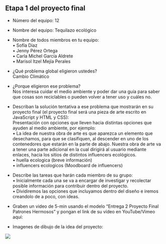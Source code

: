 ## Etapa 1 del proyecto final

- Número del equipo: 12

- Nombre del equipo: Tequilazo ecológico 

- Nombre de todos miembros en tu equipo:
<br>• Sofía Diaz 
<br>• Jenny Pérez Ortega
<br>• Carla Michel García Aldrete 
<br>• Marisol Itzel Mejía Perales

- ¿Qué problema global eligieron ustedes?
<br> Cambio Climático 

- ¿Porque eligieron ese problema?
<br>  Nos interesa cuidar el medio ambiente y poder dar una guía para saber que cosas son reciclables o pueden volver a tener uso y cuáles no.

- Describan la solución tentativa a ese problema que mostrarán en su proyecto final (el proyecto final será una pieza de arte escrito en JavaScript y HTML y CSS): 
<br> Presentación con opciones que lleven hacia distintas opciones que ayuden al medio ambiente, por ejemplo:
<br>• La idea de nuestra obra de arte es que aparezca un elemento que desechamos, para que se clasifiquen, al descender en uno de los contenedores que estarán en la parte de abajo.
Nuestra obra de arte va a tener una parte adicional en la cual dirigirá al usuario mediante enlaces, hacia los sitios de distintos influencers ecológicos.
<br>• huella ecologica (breve información)
<br>• influencers ecologicos (Moodboard de influencers)

- Describe las tareas que harán cada miembro de su grupo:
<br>• Inicialmente cada una se va a encargar de investigar y recolectar posible información para contribuir dentro del proyecto.
<br>• Dividiremos las opciones que incluyamos dentro del diseño e iremos creandolo de a poco, con ideas. 

- Graben un video de 5-min usando el modelo “Entrega 2 Proyecto Final Patrones Hermosos” y pongan el link de su vídeo en YouTube/Vimeo aquí:

- Imagenes de dibujo de la idea del proyecto: 

<img src="https://i.imgur.com/dUlJC5M.png"/>

